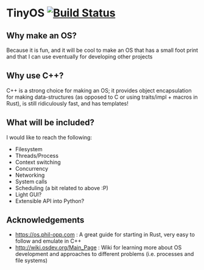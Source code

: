 # TinyOS [![Build Status](https://travis-ci.org/nyanzebra/TinyOS.svg?branch=master)](https://travis-ci.org/nyanzebra/TinyOS)

## Why make an OS?
Because it is fun, and it will be cool to make an OS that has a small foot print and that I can use eventually for developing other projects

## Why use C++?
C++ is a strong choice for making an OS; it provides object encapsulation for making data-structures (as opposed to C or using traits/impl + macros in Rust), is still ridiculously fast, and has templates!  

## What will be included?
I would like to reach the following:
- Filesystem
- Threads/Process
- Context switching
- Concurrency
- Networking
- System calls
- Scheduling (a bit related to above :P)
- Light GUI?
- Extensible API into Python?

## Acknowledgements
* https://os.phil-opp.com : A great guide for starting in Rust, very easy to follow and emulate in C++
* http://wiki.osdev.org/Main_Page : Wiki for learning more about OS development and approaches to different problems (i.e. processes and file systems)




